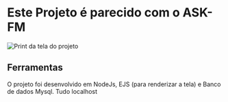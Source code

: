 # Este Projeto é parecido com o ASK-FM

![Print da tela do projeto](https://github.com/jonathanlauro/perguntados/blob/master/Captura%20de%20Tela%202020-07-14%20a%CC%80s%2017.17.57.png)

## Ferramentas
O projeto foi desenvolvido em NodeJs, EJS (para renderizar a tela) e Banco de dados Mysql. Tudo localhost
